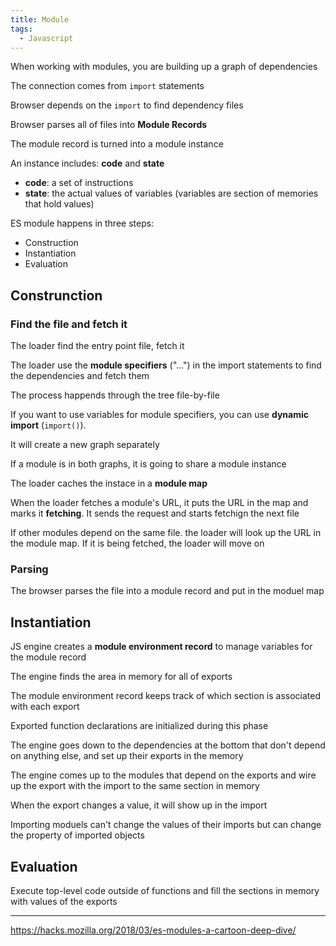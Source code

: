 ```yaml
---
title: Module
tags:
  - Javascript
---
```


When working with modules, you are building up a graph of dependencies

The connection comes from `import` statements

Browser depends on the `import` to find dependency files

Browser parses all of files into **Module Records**

The module record is turned into a module instance

An instance includes: **code** and **state**

- **code**: a set of instructions
- **state**: the actual values of variables (variables are section of memories that hold values)

ES module happens in three steps:

- Construction
- Instantiation
- Evaluation

## Construnction

### Find the file and fetch it

The loader find the entry point file, fetch it

The loader use the **module specifiers** ("...") in the import statements to find the dependencies and fetch them

The process happends through the tree file-by-file

If you want to use variables for module specifiers, you can use **dynamic import** (`import()`).

It will create a new graph separately

If a module is in both graphs, it is going to share a module instance

The loader caches the instace in a **module map**

When the loader fetches a module's URL, it puts the URL in the map and marks it **fetching**. It sends the request and starts fetchign the next file

If other modules depend on the same file. the loader will look up the URL in the module map. If it is being fetched, the loader will move on

### Parsing

The browser parses the file into a module record and put in the moduel map

## Instantiation

JS engine creates a **module environment record** to manage variables for the module record

The engine finds the area in memory for all of exports

The module environment record keeps track of which section is associated with each export

Exported function declarations are initialized during this phase

The engine goes down to the dependencies at the bottom that don't depend on anything else, and set up their exports in the memory

The engine comes up to the modules that depend on the exports and wire up the export with the import to the same section in memory

When the export changes a value, it will show up in the import

Importing moduels can't change the values of their imports but can change the property of imported objects

## Evaluation

Execute top-level code outside of functions and fill the sections in memory with values of the exports

---

https://hacks.mozilla.org/2018/03/es-modules-a-cartoon-deep-dive/
